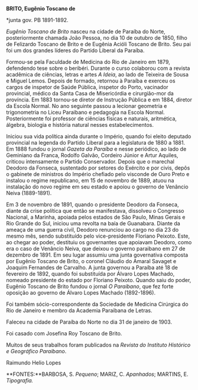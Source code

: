 **BRITO, Eugênio Toscano de**

\*junta gov. PB 1891-1892.

*Eugênio Toscano de Brito* nasceu na cidade de Paraíba do Norte,
posteriormente chamada João Pessoa, no dia 10 de outubro de 1850, filho
de Felizardo Toscano de Brito e de Eugênia Acióli Toscano de Brito. Seu
pai foi um dos grandes líderes do Partido Liberal da Paraíba.

Formou-se pela Faculdade de Medicina do Rio de Janeiro em 1879,
defendendo tese sobre o beribéri. Durante o curso colaborou com a
revista acadêmica de ciências, letras e artes *A Ideia*, ao lado de
Teixeira de Sousa e Miguel Lemos. Depois de formado, retornou à Paraíba
e exerceu os cargos de inspetor de Saúde Pública, inspetor do Porto,
vacinador provincial, médico da Santa Casa de Misericórdia e
cirurgião-mor da província. Em 1883 tornou-se diretor de Instrução
Pública e em 1884, diretor da Escola Normal. No ano seguinte passou a
lecionar geometria e trigonometria no Liceu Paraibano e pedagogia na
Escola Normal. Posteriormente foi professor de ciências físicas e
naturais, aritmética, álgebra, biologia e história natural nesses
estabelecimentos.

Iniciou sua vida política ainda durante o Império, quando foi eleito
deputado provincial na legenda do Partido Liberal para a legislatura de
1880 a 1881. Em 1888 fundou o jornal *Gazeta da Paraíba* e nesse
periódico, ao lado de Geminiano da Franca, Rodolfo Galvão, Cordeiro
Júnior e Artur Aquiles, criticou intensamente o Partido Conservador.
Depois que o marechal Deodoro da Fonseca, sustentado por setores do
Exército e por civis, depôs o gabinete de ministros do Império chefiado
pelo visconde de Ouro Preto e instalou o regime republicano, em 15 de
novembro de 1889, atuou na instalação do novo regime em seu estado e
apoiou o governo de Venâncio Neiva (1889-1891).

Em 3 de novembro de 1891, quando o presidente Deodoro da Fonseca, diante
da crise política que então se manifestava, dissolveu o Congresso
Nacional, a Marinha, apoiada pelos estados de São Paulo, Minas Gerais e
Rio Grande do Sul, iniciou uma revolta na baía de Guanabara. Diante da
ameaça de uma guerra civil, Deodoro renunciou ao cargo no dia 23 do
mesmo mês, sendo substituído pelo vice-presidente Floriano Peixoto.
Este, ao chegar ao poder, destituiu os governantes que apoiavam Deodoro,
como era o caso de Venâncio Neiva, que deixou o governo paraibano em 27
de dezembro de 1891. Em seu lugar assumiu uma junta governativa composta
por Eugênio Toscano de Brito, o coronel Cláudio do Amaral Savaget e
Joaquim Fernandes de Carvalho. A junta governou a Paraíba até 18 de
fevereiro de 1892, quando foi substituída por Álvaro Lopes Machado,
nomeado presidente do estado por Floriano Peixoto. Quando saiu do poder,
Eugênio Toscano de Brito fundou o jornal *O Paraibano*, que fez forte
oposição ao governo de Álvaro Lopes Machado (1892-1896).

Foi também sócio-correspondente da Sociedade de Medicina Cirúrgica do
Rio de Janeiro e membro da Academia Paraibana de Letras.

Faleceu na cidade de Paraíba do Norte no dia 31 de janeiro de 1903.

Foi casado com Josefina Roy Toscano de Brito.

Muitos de seus trabalhos foram publicados na *Revista do Instituto
Histórico e Geográfico Paraibano*.

Raimundo Helio Lopes

**FONTES:**BARBOSA, S. *Pequeno*; MARIZ, C. *Apanhados*; MARTINS, E.
*Tipografia.*
